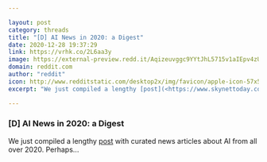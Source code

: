 ```yaml
---

layout: post
category: threads
title: "[D] AI News in 2020: a Digest"
date: 2020-12-28 19:37:29
link: https://vrhk.co/2L6aa3y
image: https://external-preview.redd.it/Aqizeuvggc9YYtJhL5715v1aIEpv4zUWmz-pwzghtWY.jpg?width=886&height=463.87434555&auto=webp&crop=886:463.87434555,smart&s=2d4191e90fbfc9875e9ff8b22377698c43fade55
domain: reddit.com
author: "reddit"
icon: http://www.redditstatic.com/desktop2x/img/favicon/apple-icon-57x57.png
excerpt: "We just compiled a lengthy [post](<https://www.skynettoday.com/digests/year-2020>) with curated news articles about AI from all over 2020. Perhaps..."

---
```


### [D] AI News in 2020: a Digest

We just compiled a lengthy [post](<https://www.skynettoday.com/digests/year-2020>) with curated news articles about AI from all over 2020. Perhaps...